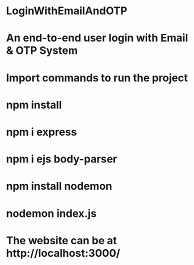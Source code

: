 # LoginWithEmailAndOTP
# An end-to-end user login with Email & OTP System
#
# Import commands to run the project
# npm install
# npm i express
# npm i ejs body-parser
# npm install nodemon
# nodemon index.js
# The website can be at http://localhost:3000/
